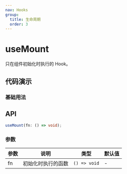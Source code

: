 ```yaml
---
nav: Hooks
group:
  title: 生命周期
  order: 3
---
```


# useMount

只在组件初始化时执行的 Hook。

## 代码演示

### 基础用法

<code hideActions='["CSB"]' src="./demo/demo1.tsx"></code>

## API

```typescript
useMount(fn: () => void);
```

### 参数

| 参数 | 说明               | 类型         | 默认值 |
| ---- | ------------------ | ------------ | ------ |
| fn   | 初始化时执行的函数 | `() => void` | -      |
